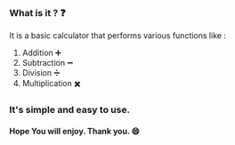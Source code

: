 ### What is it ? ❓
It is a basic calculator that performs various functions like :
1) Addition ➕
2) Subtraction ➖
3) Division ➗
4) Multiplication ✖️

### It's simple and easy to use.
#### Hope You will enjoy. Thank you. 😄
